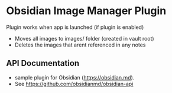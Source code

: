 # Obsidian Image Manager Plugin

Plugin works when app is launched (if plugin is enabled)
- Moves all images to images/ folder (created in vault root)
- Deletes the images that arent referenced in any notes

## API Documentation

- sample plugin for Obsidian (https://obsidian.md).
- See https://github.com/obsidianmd/obsidian-api